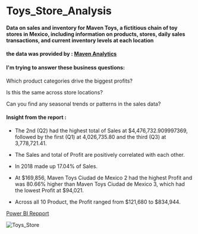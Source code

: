 # Toys_Store_Analysis 

#### Data on sales and inventory for Maven Toys, a fictitious chain of toy stores in Mexico, including information on products, stores, daily sales transactions, and current inventory levels at each location 
#### the data was provided by : [Maven Analytics](https://www.mavenanalytics.io/data-playground?page=3)
#### I'm trying to answer these business questions: 

Which product categories drive the biggest profits? 

Is this the same across store locations?

Can you find any seasonal trends or patterns in the sales data?


#### Insight from the report :


- The 2nd (Q2) had the highest total of Sales at $4,476,732.909997369, followed by the first (Q1) at 4,026,735.80 and the third (Q3) at 3,778,721.41.
 
- The Sales and total of Profit are positively correlated with each other.
   
- In 2018 made up 17.04% of Sales.

- At $169,856, Maven Toys Ciudad de Mexico 2 had the highest Profit and was 80.66% higher than Maven Toys Ciudad de Mexico 3, which had the lowest Profit at $94,021.
  
- Across all 10 Product, the Profit ranged from $121,680 to $834,944.


[Power BI Repport](https://app.powerbi.com/reportEmbed?reportId=279db3fe-46f1-4c67-8297-7ddb9c7e3bcc&autoAuth=true&ctid=1158e2d5-dc24-41ad-abce-62841076dbde)


![Toys_Store](https://user-images.githubusercontent.com/91919362/215819206-7928dc7e-efeb-4599-87f9-5f7167e9e1af.jpg)
